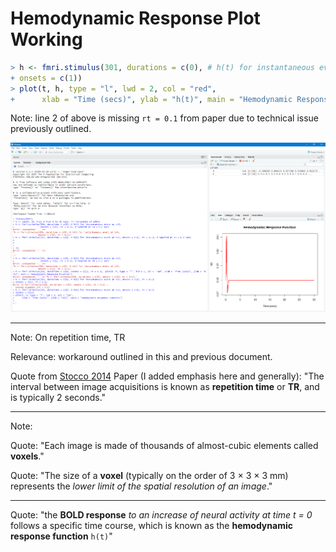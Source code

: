 # Hemodynamic Response Plot Working

```r
> h <- fmri.stimulus(301, durations = c(0), # h(t) for instantaneous event at t=0, onsets = c(1), rt = 0.1)
+ onsets = c(1))
> plot(t, h, type = "l", lwd = 2, col = "red",
+      xlab = "Time (secs)", ylab = "h(t)", main = "Hemodynamic Response Function")
```

Note: line 2 of above is missing `rt = 0.1` from paper due to technical issue previously outlined.

![Screenshot of HemodynamicResponse](/src/images/Screenshot-2024-04-22-131522-HemodynamicResponse.png)

____

Note: On repetition time, TR

Relevance: workaround outlined in this and previous document.

Quote from [Stocco 2014](https://journal.r-project.org/archive/2014/RJ-2014-020/RJ-2014-020.pdf) Paper (I added emphasis here and generally): "The interval between image acquisitions is known as **repetition time** or **TR**, and is typically 2
seconds."

____

Note: 

Quote: "Each image is made of thousands of almost-cubic elements called **voxels**."

Quote: "The size of a **voxel** (typically on the order of 3 × 3 × 3 mm) represents the *lower limit of the spatial resolution of an image*."

____

Quote: "the **BOLD response** *to an increase of neural activity at time t = 0* follows a specific time course, which is known as the **hemodynamic response function** `h(t)`"
